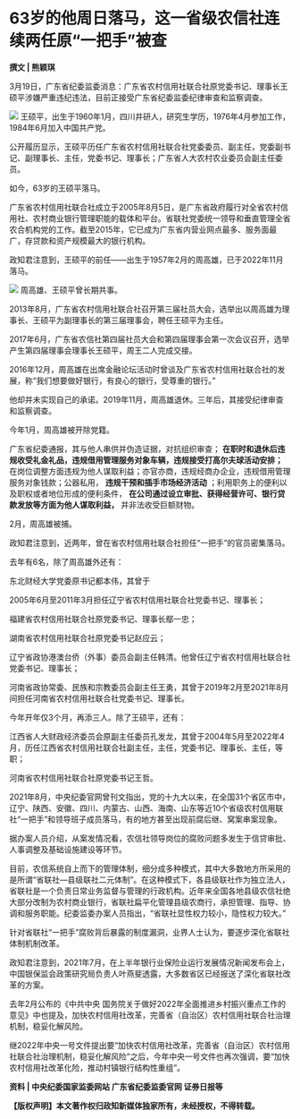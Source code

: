 # 63岁的他周日落马，这一省级农信社连续两任原“一把手”被查

**撰文 | 熊颖琪**

3月19日，广东省纪委监委消息：广东省农村信用社联合社原党委书记、理事长王硕平涉嫌严重违纪违法，目前正接受广东省纪委监委纪律审查和监察调查。

![](https://inews.gtimg.com/news_bt/OhyhCj3w71tCqXgG13lJKwL_dl3zPxF03brHLwRwM1iJ0AA/1000)
王硕平，出生于1960年1月，四川井研人，研究生学历，1976年4月参加工作，1984年6月加入中国共产党。

公开履历显示，王硕平历任广东省农村信用社联合社党委委员、副主任，党委副书记、副理事长、主任，党委书记、理事长；广东省人大农村农业委员会副主任委员。

如今，63岁的王硕平落马。

广东省农村信用社联合社成立于2005年8月5日，是广东省政府履行对全省农村信用社、农村商业银行管理职能的载体和平台。省联社党委统一领导和垂直管理全省农合机构党的工作。截至2015年，它已成为广东省内营业网点最多、服务面最广，存贷款和资产规模最大的银行机构。

政知君注意到，王硕平的前任——出生于1957年2月的周高雄，已于2022年11月落马。

![](https://inews.gtimg.com/news_bt/O1o-eyCLzSRMaF-d0kIi7_fRWXqITIxNgxAvVofA16iegAA/1000)
周高雄、王硕平曾长期共事。

2013年8月，广东省农村信用社联合社召开第三届社员大会，选举出以周高雄为理事长、王硕平为副理事长的第三届理事会，聘任王硕平为主任。

2017年6月，广东省农信社第四届社员大会和第四届理事会第一次会议召开，选举产生第四届理事会理事长王硕平，周王二人完成交接。

2016年12月，周高雄在出席金融论坛活动时曾谈及广东省农村信用社联合社的发展，称“我们想要做好银行，有良心的银行，受尊重的银行。”

他却并未实现自己的承诺。2019年11月，周高雄退休。三年后，其接受纪律审查和监察调查。

今年1月，周高雄被开除党籍。

广东省纪委通报，其与他人串供并伪造证据，对抗组织审查； **在职时和退休后违规收受礼金礼品，违规借用管理服务对象车辆，违规接受打高尔夫球活动安排；**
在岗位调整方面违规为他人谋取利益；亦官亦商，违规经商办企业，违规借用管理服务对象钱款；公器私用， **违规干预和插手市场经济活动**
；利用职务上的便利以及职权或者地位形成的便利条件， **在公司通过设立审批、获得经营许可、银行贷款发放等方面为他人谋取利益，** 并非法收受巨额财物。

2月，周高雄被捕。

政知君注意到，近两年，曾在省农村信用社联合社担任“一把手”的官员密集落马。

去年有6名，除了周高雄外还有：

东北财经大学党委原书记都本伟，其曾于

2005年6月至2011年3月担任辽宁省农村信用社联合社党委书记、理事长；

福建省农村信用社联合社原党委书记、理事长鄢一忠；

湖南省农村信用社联合社原党委书记赵应云；

辽宁省政协港澳台侨（外事）委员会副主任韩清。他曾任辽宁省农村信用社联合社党委书记、理事长；

河南省政协常委、民族和宗教委员会副主任王勇，其曾于2019年2月至2021年8月间担任河南省农村信用社联合社党委书记、理事长。

今年开年仅3个月，再添三人。除了王硕平，还有：

江西省人大财政经济委员会原副主任委员孔发龙，其曾于2004年5月至2022年4月，历任江西省农村信用社联合社副主任，主任，党委书记、理事长、主任，等职；

河南省农村信用社联合社原党委书记王哲。

2021年8月，中央纪委官网曾刊文指出，党的十九大以来，在全国31个省区市中，辽宁、陕西、安徽、四川、内蒙古、山西、海南、山东等近10个省级农村信用联社“一把手”和领导班子成员落马，有的地方甚至出现前腐后继、窝案串案现象。

据办案人员介绍，从案发情况看，农信社领导岗位的腐败问题多发生于信贷审批、人事调整及基础设施建设等环节。

目前，农信系统自上而下的管理体制，细分成多种模式，其中大多数地方所采用的是所谓“省联社—县级联社二元体制”。在这种模式下，各县级联社作为独立法人，省联社是一个负责日常业务监督与管理的行政机构。近年来全国各地县级农信社绝大部分改制为农村商业银行，省联社扁平化管理县级农商行，承担管理、指导、协调和服务职能。纪委监委办案人员指出，“省联社显性权力较小，隐性权力较大。”

针对省联社“一把手”腐败背后暴露的制度漏洞，业界人士认为，要逐步深化省联社体制机制改革。

政知君注意到，2021年7月，在上半年银行业保险业运行发展情况新闻发布会上，中国银保监会政策研究局负责人叶燕斐透露，大多数省区已经报送了深化省联社改革的方案。

去年2月公布的《中共中央
国务院关于做好2022年全面推进乡村振兴重点工作的意见》中也提及，加快农村信用社改革，完善省（自治区）农村信用社联合社治理机制，稳妥化解风险。

继2022年中央一号文件提出要“加快农村信用社改革，完善省（自治区）农村信用社联合社治理机制，稳妥化解风险”之后，今年中央一号文件也再次强调，要“加快农村信用社改革化险，推动村镇银行结构性重组”。

**资料 | 中央纪委国家监委网站 广东省纪委监委官网 证券日报等**

**【版权声明】本文著作权归政知新媒体独家所有，未经授权，不得转载。**

